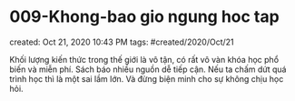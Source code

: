 ---
---

# 009-Khong-bao gio ngung hoc tap

created: Oct 21, 2020 10:43 PM
tags: #created/2020/Oct/21

Khối lượng kiến thức trong thế giới là vô tận, có rất vô vàn khóa học phổ biến và miễn phí. Sách báo nhiều nguồn dễ tiếp cận. Nếu ta chấm dứt quá trình học thì là một sai lầm lớn. Và đừng biện minh cho sự không chịu học hỏi.